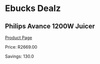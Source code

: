
# Ebucks Dealz
## Philips Avance 1200W Juicer
[Product Page](https://www.ebucks.com/web/shop/productSelected.do?prodId=1084077803&catId=704987863)

Price: R2669.00

Savings: 130.0


	